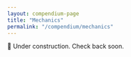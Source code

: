 ```yaml
---
layout: compendium-page
title: "Mechanics"
permalink: "/compendium/mechanics"
---
```


<span class="callout">
  🚧 Under construction. Check back soon.
</span>